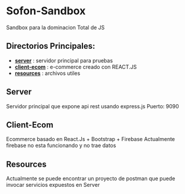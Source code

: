# Sofon-Sandbox  
Sandbox para la dominacion Total de JS

## Directorios Principales: 

- [**server**](#server) : servidor principal para pruebas
-  [**client-ecom**](#client-ecom) : e-commerce creado con REACT.JS
-  [**resources**](#resources) : archivos utiles

## Server
Servidor principal que expone api rest usando express.js
Puerto: 9090
## Client-Ecom
Ecommerce basado en React.Js + Bootstrap + Firebase
Actualmente firebase no esta funcionando y no trae datos

## Resources
Actualmente se puede encontrar un proyecto de postman que puede invocar servicios expuestos en Server
